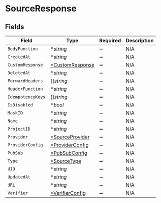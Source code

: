 # SourceResponse


## Fields

| Field                                  | Type                                   | Required                               | Description                            |
| -------------------------------------- | -------------------------------------- | -------------------------------------- | -------------------------------------- |
| `BodyFunction`                         | **string*                              | :heavy_minus_sign:                     | N/A                                    |
| `CreatedAt`                            | **string*                              | :heavy_minus_sign:                     | N/A                                    |
| `CustomResponse`                       | [*CustomResponse](./customresponse.md) | :heavy_minus_sign:                     | N/A                                    |
| `DeletedAt`                            | **string*                              | :heavy_minus_sign:                     | N/A                                    |
| `ForwardHeaders`                       | []*string*                             | :heavy_minus_sign:                     | N/A                                    |
| `HeaderFunction`                       | **string*                              | :heavy_minus_sign:                     | N/A                                    |
| `IdempotencyKeys`                      | []*string*                             | :heavy_minus_sign:                     | N/A                                    |
| `IsDisabled`                           | **bool*                                | :heavy_minus_sign:                     | N/A                                    |
| `MaskID`                               | **string*                              | :heavy_minus_sign:                     | N/A                                    |
| `Name`                                 | **string*                              | :heavy_minus_sign:                     | N/A                                    |
| `ProjectID`                            | **string*                              | :heavy_minus_sign:                     | N/A                                    |
| `Provider`                             | [*SourceProvider](./sourceprovider.md) | :heavy_minus_sign:                     | N/A                                    |
| `ProviderConfig`                       | [*ProviderConfig](./providerconfig.md) | :heavy_minus_sign:                     | N/A                                    |
| `PubSub`                               | [*PubSubConfig](./pubsubconfig.md)     | :heavy_minus_sign:                     | N/A                                    |
| `Type`                                 | [*SourceType](./sourcetype.md)         | :heavy_minus_sign:                     | N/A                                    |
| `UID`                                  | **string*                              | :heavy_minus_sign:                     | N/A                                    |
| `UpdatedAt`                            | **string*                              | :heavy_minus_sign:                     | N/A                                    |
| `URL`                                  | **string*                              | :heavy_minus_sign:                     | N/A                                    |
| `Verifier`                             | [*VerifierConfig](./verifierconfig.md) | :heavy_minus_sign:                     | N/A                                    |